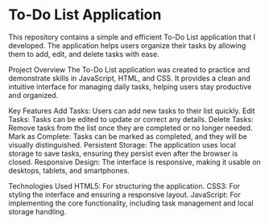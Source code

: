 # To-Do List Application
This repository contains a simple and efficient To-Do List application that I developed. The application helps users organize their tasks by allowing them to add, edit, and delete tasks with ease.

Project Overview
The To-Do List application was created to practice and demonstrate skills in JavaScript, HTML, and CSS. It provides a clean and intuitive interface for managing daily tasks, helping users stay productive and organized.

Key Features
Add Tasks: Users can add new tasks to their list quickly.
Edit Tasks: Tasks can be edited to update or correct any details.
Delete Tasks: Remove tasks from the list once they are completed or no longer needed.
Mark as Complete: Tasks can be marked as completed, and they will be visually distinguished.
Persistent Storage: The application uses local storage to save tasks, ensuring they persist even after the browser is closed.
Responsive Design: The interface is responsive, making it usable on desktops, tablets, and smartphones.

Technologies Used
HTML5: For structuring the application.
CSS3: For styling the interface and ensuring a responsive layout.
JavaScript: For implementing the core functionality, including task management and local storage handling.
